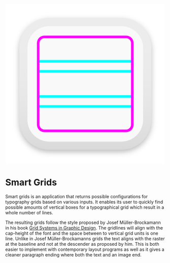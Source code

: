 ![app icon](smart_grids-icon.png)

Smart Grids
===========
Smart grids is an application that returns possible configurations for typography grids based on various inputs.
It enables its user to quickly find possible amounts of vertical boxes for a typographical grid which result in a whole number of lines.

The resulting grids follow the style proposed by Josef Müller-Brockamann in his book [Grid Systems in Graphic Design](https://books.google.de/books/about/Grid_Systems_in_Graphic_Design_a_Visual.html?id=YOgtwAEACAAJ&redir_esc=y). The gridlines will align with the cap-height of the font and the space between to vertical grid units is one line. Unlike in Josef Müller-Brockamanns grids the text aligns with the raster at the baseline and not at the descender as proposed by him. This is both easier to implement with contemporary layout programs as well as it gives a cleaner paragraph ending where both the text and an image end.